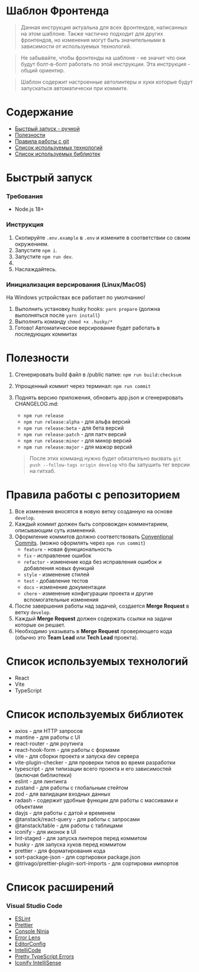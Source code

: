 # Шаблон Фронтенда

> Данная инструкция актуальна для всех фронтендов, написанных на этом шаблоне. Также частично подходит для других фронтендов, но изменения могут быть значительными в зависимости от используемых технологий.

> Не забывайте, чтобы фронтенды на шаблоне - не значит что они будут болт-в-болт работать по этой инструкции. Эта инструкция - общий ориентир.

> Шаблон содержит настроенные автолинтеры и хуки которые будут запускаться автоматически при коммите.

# Содержание

-   [Быстрый запуск - ручной](#1)
-   [Полезности](#2)
-   [Правила работы с git](#3)
-   [Список используемых технологий](#4)
-   [Список используемых библиотек](#5)

# <a name="1">Быстрый запуск</a>

### Требования

-   Node.js 18+

### Инструкция

1. Скопируйте `.env.example` в `.env` и измените в соответствии со своим окружением.
2. Запустите `npm i`.
3. Запустите `npm run dev`.
4.
5. Наслаждайтесь.

### Инициализация версирования (Linux/MacOS)

На Windows устройствах все работает по умолчанию!

1. Выполнить установку husky hooks: `yarn prepare` (должна выполняться после `yarn install`)
2. Выполнить команду `chmod +x .husky/*`
3. Готово! Автоматическое версирование будет работать в последующих коммитах

# <a name="2">Полезности</a>

1. Сгенерировать build файл в /public папке: `npm run build:checksum`
2. Упрощенный коммит через терминал: `npm run commit`
3. Поднять версию приложения, обновить app.json и сгенерировать CHANGELOG.md:

    - `npm run release`
    - `npm run release:alpha` - для альфа версий
    - `npm run release:beta` - для бета версий
    - `npm run release:patch` - для патч версий
    - `npm run release:minor` - для минор версий
    - `npm run release:major` - для мажор версий

    > После этих комманд нужно будет обязательно вызвать `git push --follow-tags origin develop` что бы запушить тег версии на гитхаб.

# <a name="3">Правила работы с репозиторием</a>

1. Все изменения вносятся в новую ветку созданную на основе `develop`.
2. Каждый коммит должен быть сопровожден комментарием, описывающим суть изменений.
3. Оформление коммитов должно соответствовать [Conventional Commits](https://www.conventionalcommits.org/en/v1.0.0/). (можно оформлять через `npm run commit`)
    - `feature` - новая функциональность
    - `fix` - исправление ошибок
    - `refactor` - изменение кода без исправления ошибок и добавления новых функций
    - `style` - изменение стилей
    - `test` - добавление тестов
    - `docs` - изменение документации
    - `chore` - изменение конфигурации проекта и другие вспомогательные изменения
4. После завершения работы над задачей, создается **Merge Request** в ветку `develop`.
5. Каждый **Merge Request** должен содержать ссылки на задачи которые он решает.
6. Необходимо указывать в **Merge Request** проверяющего кода (обычно это **Team Lead** или **Tech Lead** проекта).

# <a name="4">Список используемых технологий</a>

-   React
-   Vite
-   TypeScript

# <a name="5">Список используемых библиотек</a>

-   axios - для HTTP запросов
-   mantine - для работы с UI
-   react-router - для роутинга
-   react-hook-form - для работы с формами
-   vite - для сборки проекта и запуска dev сервера
-   vite-plugin-checker - для проверки типов во время разработки
-   typescript - для типизации всего проекта и его зависимостей (включая библиотеки)
-   eslint - для линтинга
-   zustand - для работы с глобальным стейтом
-   zod - для валидации входных данных
-   radash - содержит удобные функции для работы с массивами и объектами
-   dayjs - для работы с датой и временем
-   @tanstack/react-query - для работы с запросами
-   @tanstack/table - для работы с таблицами
-   iconify - для иконок в UI
-   lint-staged - для запуска линтеров перед коммитом
-   husky - для запуска хуков перед коммитом
-   prettier - для форматирования кода
-   sort-package-json - для сортировки package.json
-   @trivago/prettier-plugin-sort-imports - для сортировки импортов

# <a name="6">Список расширений</a>

### Visual Studio Code

-   [ESLint](https://marketplace.visualstudio.com/items?itemName=dbaeumer.vscode-eslint)
-   [Prettier](https://marketplace.visualstudio.com/items?itemName=esbenp.prettier-vscode)
-   [Console Ninja](https://marketplace.visualstudio.com/items?itemName=WallabyJs.console-ninja)
-   [Error Lens](https://marketplace.visualstudio.com/items?itemName=usernamehw.errorlens)
-   [EditorConfig](https://marketplace.visualstudio.com/items?itemName=EditorConfig.EditorConfig)
-   [IntelliCode](https://marketplace.visualstudio.com/items?itemName=VisualStudioExptTeam.vscodeintellicode)
-   [Pretty TypeScript Errors](https://marketplace.visualstudio.com/items?itemName=yoavbls.pretty-ts-errors)
-   [Iconify IntelliSense](https://marketplace.visualstudio.com/items?itemName=antfu.iconify)
